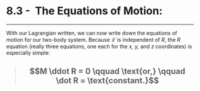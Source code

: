 # 8.3 -  The Equations of Motion:
***

With our Lagrangian written, we can now write down the equations of motion for our two-body system. Because $\mathcal L$ is independent of $R$, the $R$ equation (really three equations, one each for the *x, y,* and *z* coordinates) is especially simple:

> ## $$M \ddot R = 0 \qquad \text{or,} \qquad \dot R = \text{constant.}$$